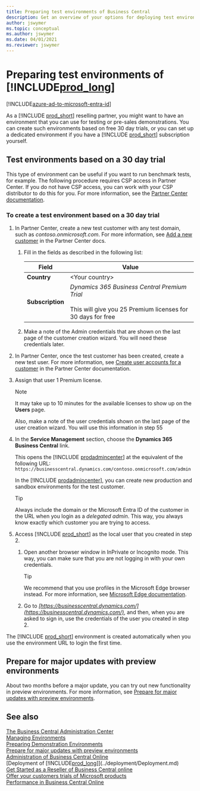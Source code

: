 ```yaml
---
title: Preparing test environments of Business Central
description: Get an overview of your options for deploying test environments for Dynamics 365 Business Central for performance testing.
author: jswymer
ms.topic: conceptual
ms.author: jswymer
ms.date: 04/01/2021
ms.reviewer: jswymer
---
```


# Preparing test environments of [!INCLUDE[prod_long](../developer/includes/prod_long.md)]

[!INCLUDE[azure-ad-to-microsoft-entra-id](~/../shared-content/shared/azure-ad-to-microsoft-entra-id.md)]

As a [!INCLUDE [prod_short](../developer/includes/prod_short.md)] reselling partner, you might want to have an environment that you can use for testing or pre-sales demonstrations. You can create such environments based on free 30 day trials, or you can set up a dedicated environment if you have a [!INCLUDE [prod_short](../developer/includes/prod_short.md)] subscription yourself.  

## Test environments based on a 30 day trial

This type of environment can be useful if you want to run benchmark tests, for example. The following procedure requires CSP access in Partner Center. If you do not have CSP access, you can work with your CSP distributor to do this for you. For more information, see the [Partner Center documentation](/partner-center/customer-subscriptions).  

### To create a test environment based on a 30 day trial

1. In Partner Center, create a new test customer with any test domain, such as *contoso.onmicrosoft.com*. For more information, see [Add a new customer](/partner-center/add-a-new-customer) in the Partner Center docs.

    1. Fill in the fields as described in the following list:

        |Field  |Value  |
        |-------|-------|
        |**Country**| \<Your country\> |
        |**Subscription**     | *Dynamics 365 Business Central Premium Trial* </br></br>This will give you 25 Premium licenses for 30 days for free|

    2. Make a note of the Admin credentials that are shown on the last page of the customer creation wizard. You will need these credentials later.  

2. In Partner Center, once the test customer has been created, create a new test user. For more information, see [Create user accounts for a customer](/partner-center/assign-licenses-to-users#create-user-accounts-for-a-customer) in the Partner Center documentation.

3. Assign that user 1 Premium license.

    > [!NOTE]
    > It may take up to 10 minutes for the available licenses to show up on the **Users** page.

    Also, make a note of the user credentials shown on the last page of the user creation wizard. You will use this information in step 55

4. In the **Service Management** section, choose the **Dynamics 365 Business Central** link.

    This opens the [!INCLUDE [prodadmincenter](../developer/includes/prodadmincenter.md)] at the equivalent of the following URL: `https://businesscentral.dynamics.com/contoso.onmicrosoft.com/admin`

    In the [!INCLUDE [prodadmincenter](../developer/includes/prodadmincenter.md)], you can create new production and sandbox environments for the test customer.

    > [!TIP]
    > Always include the domain or the Microsoft Entra ID of the customer in the URL when you login as a *delegated admin*. This way, you always know exactly which customer you are trying to access.

5. Access [!INCLUDE [prod_short](../developer/includes/prod_short.md)] as the local user that you created in step 2.

    1. Open another browser window in InPrivate or Incognito mode. This way, you can make sure that you are not logging in with your own credentials.

        > [!TIP]
        > We recommend that you use profiles in the Microsoft Edge browser instead. For more information, see [Microsoft Edge documentation](/microsoft-edge/).

    2. Go to *[https://businesscentral.dynamics.com/](https://businesscentral.dynamics.com/)*, and then, when you are asked to sign in, use the credentials of the user you created in step 2.

The [!INCLUDE [prod_short](../developer/includes/prod_short.md)] environment is created automatically when you use the environment URL to login the first time.  

## Prepare for major updates with preview environments

About two months before a major update, you can try out new functionality in preview environments. For more information, see [Prepare for major updates with preview environments](preview-environments.md).  

## See also

[The Business Central Administration Center](tenant-admin-center.md)  
[Managing Environments](tenant-admin-center-environments.md)  
[Preparing Demonstration Environments](demo-environment.md)  
[Prepare for major updates with preview environments](preview-environments.md)  
[Administration of Business Central Online](tenant-administration.md)  
[Deployment of [!INCLUDE[prod_long](../developer/includes/prod_long.md)]](../deployment/Deployment.md)  
[Get Started as a Reseller of Business Central online](get-started-online.md)  
[Offer your customers trials of Microsoft products](/partner-center/offer-your-customers-trials-of-microsoft-products)  
[Performance in Business Central Online](../performance/performance-online.md)   
